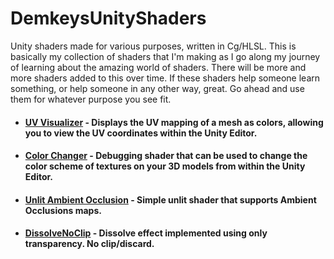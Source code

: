# DemkeysUnityShaders
Unity shaders made for various purposes, written in Cg/HLSL. This is basically my collection of shaders that I'm making as I go along my journey of learning about the amazing world of shaders. There will be more and more shaders added to this over time. If these shaders help someone learn something, or help someone in any other way, great. Go ahead and use them for whatever purpose you see fit.

* #### [UV Visualizer](https://github.com/Demkeys/DemkeysUnityShaders/tree/master/UVVisualizer) - Displays the UV mapping of a mesh as colors, allowing you to view the UV coordinates within the Unity Editor.
* #### [Color Changer](https://github.com/Demkeys/DemkeysUnityShaders/tree/master/ColorChanger) - Debugging shader that can be used to change the color scheme of textures on your 3D models from within the Unity Editor.
* #### [Unlit Ambient Occlusion](https://github.com/Demkeys/DemkeysUnityShaders/tree/master/UnlitAmbientOcclusion) - Simple unlit shader that supports Ambient Occlusions maps.
* #### [DissolveNoClip](https://github.com/Demkeys/DemkeysUnityShaders/tree/master/DissolveNoClip) - Dissolve effect implemented using only transparency. No clip/discard.
